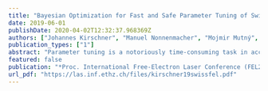 ```yaml
---
title: "Bayesian Optimization for Fast and Safe Parameter Tuning of SwissFEL"
date: 2019-06-01
publishDate: 2020-04-02T12:32:37.968369Z
authors: ["Johannes Kirschner", "Manuel Nonnenmacher", "Mojmir Mutný", "Nicole Hiller", "Andreas Adelmann", "Rasmus Ischebeck", "Andreas Krause"]
publication_types: ["1"]
abstract: "Parameter tuning is a notoriously time-consuming task in accelerator facilities. As tool for global optimization with noisy evaluations, Bayesian optimization was recently shown to outperform alternative methods. By learning a model of the underlying function using all available data, the next evaluation can be chosen carefully to find the optimum with as few steps as possible and without violating any safety constraints. However, the per-step computation time increases significantly with the number of parameters and the generality of the approach can lead to slow convergence on functions that are easier to optimize. To overcome these limitations, we divide the global problem into sequential subproblems that can be solved efficiently using safe Bayesian optimization. This allows us to trade off local and global convergence and to adapt to additional structure in the objective function. Further, we provide slice-plots of the function as user feedback during the optimization. We showcase how we use our algorithm to tune up the FEL output of SwissFEL with up to 40 parameters simultaneously, and reach convergence within reasonable tuning times in the order of 30 minutes (< 2000 steps)."
featured: false
publication: "*Proc. International Free-Electron Laser Conference (FEL2019)*"
url_pdf: "https://las.inf.ethz.ch/files/kirschner19swissfel.pdf"
---
```


